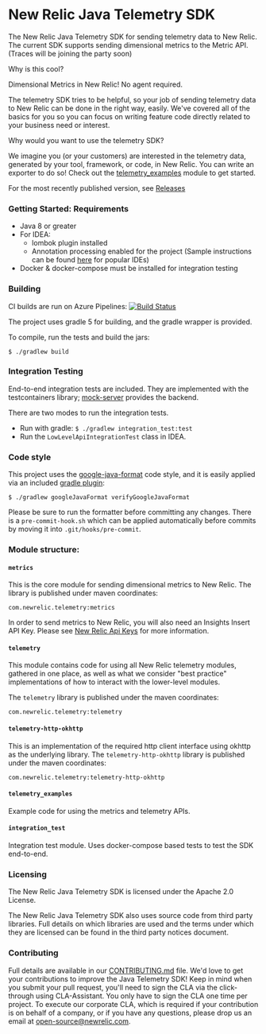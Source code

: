 # New Relic Java Telemetry SDK 
The New Relic Java Telemetry SDK for sending telemetry data to New Relic.
The current SDK supports sending dimensional metrics to the Metric API. (Traces will be joining the party soon)

Why is this cool?

Dimensional Metrics in New Relic! No agent required. 

The telemetry SDK tries to be helpful, so your job of sending telemetry data to New Relic can be done in the right way, easily. We've covered all of the basics for you so you can focus on writing feature code directly related to your business need or interest.

Why would you want to use the telemetry SDK?

We imagine you (or your customers) are interested in the telemetry data, generated by your tool, framework, or code, in New Relic. You can write an exporter to do so! Check out the [telemetry_examples](telemetry_examples) module to get started.

For the most recently published version, see [Releases](https://github.com/newrelic/newrelic-telemetry-sdk-java/releases)

### Getting Started: Requirements

* Java 8 or greater
* For IDEA:
    * lombok plugin installed
    * Annotation processing enabled for the project (Sample instructions can be found [here](https://immutables.github.io/apt.html) for popular IDEs)
* Docker & docker-compose must be installed for integration testing

### Building
CI builds are run on Azure Pipelines: 
[![Build Status](https://dev.azure.com/newrelic-builds/java/_apis/build/status/PR%20build%20for%20java%20telemetry?branchName=master)](https://dev.azure.com/newrelic-builds/java/_build/latest?definitionId=8&branchName=master)

The project uses gradle 5 for building, and the gradle wrapper is provided.

To compile, run the tests and build the jars:

`$ ./gradlew build`

### Integration Testing

End-to-end integration tests are included. 
They are implemented with the testcontainers library; [mock-server](https://github.com/jamesdbloom/mockserver) provides the backend.

There are two modes to run the integration tests.
* Run with gradle: `$ ./gradlew integration_test:test`
* Run the `LowLevelApiIntegrationTest` class in IDEA.

### Code style
This project uses the [google-java-format](https://github.com/google/google-java-format) code style, and it is 
easily applied via an included [gradle plugin](https://github.com/sherter/google-java-format-gradle-plugin):

`$ ./gradlew googleJavaFormat verifyGoogleJavaFormat`

Please be sure to run the formatter before committing any changes. There is a `pre-commit-hook.sh` which can 
be applied automatically before commits by moving it into `.git/hooks/pre-commit`.

### Module structure:

#### `metrics`
This is the core module for sending dimensional metrics to New Relic. The library is published under maven coordinates:

`com.newrelic.telemetry:metrics`

In order to send metrics to New Relic, you will also need an Insights Insert API Key. 
Please see [New Relic Api Keys](https://docs.newrelic.com/docs/apis/getting-started/intro-apis/understand-new-relic-api-keys#user-api-key)
for more information.

#### `telemetry`
This module contains code for using all New Relic telemetry modules, gathered in one place, as well as what we 
consider "best practice" implementations of how to interact with the lower-level modules.

The `telemetry` library is published under the maven coordinates:

`com.newrelic.telemetry:telemetry`


#### `telemetry-http-okhttp`
This is an implementation of the required http client interface using okhttp as the underlying library.
The `telemetry-http-okhttp` library is published under the maven coordinates:

`com.newrelic.telemetry:telemetry-http-okhttp`

#### `telemetry_examples`
Example code for using the metrics and telemetry APIs.

#### `integration_test`
Integration test module. Uses docker-compose based tests to test the SDK end-to-end.

### Licensing
The New Relic Java Telemetry SDK is licensed under the Apache 2.0 License.

The New Relic Java Telemetry SDK also uses source code from third party libraries. 
Full details on which libraries are used and the terms under which they are licensed can be found in the 
third party notices document.

### Contributing
Full details are available in our [CONTRIBUTING.md](CONTRIBUTING.md) file. 
We'd love to get your contributions to improve the Java Telemetry SDK! Keep in mind when you submit your pull request, you'll need to sign the CLA via the click-through using CLA-Assistant. You only have to sign the CLA one time per project.
To execute our corporate CLA, which is required if your contribution is on behalf of a company, or if you have any questions, please drop us an email at open-source@newrelic.com. 
